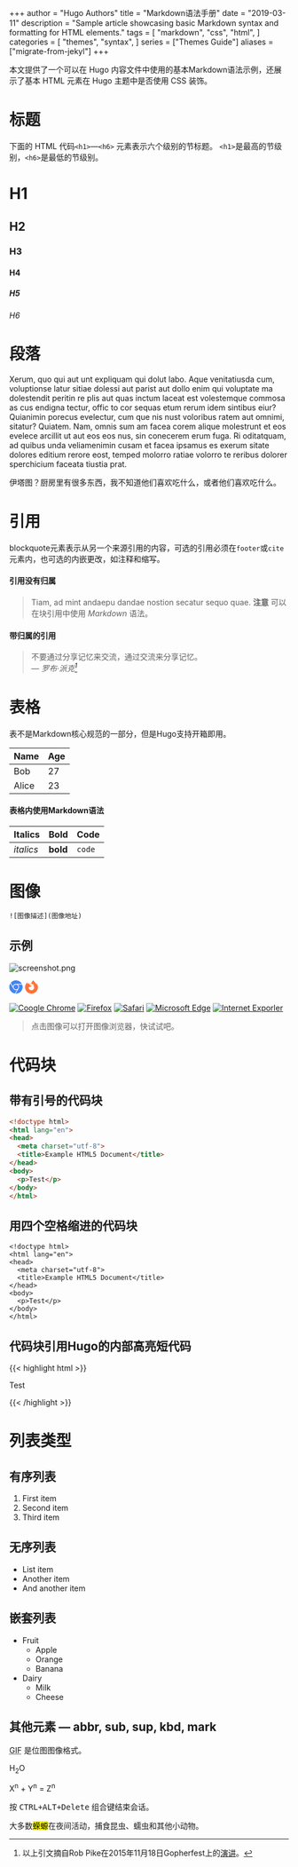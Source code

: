 +++
author = "Hugo Authors"
title = "Markdown语法手册"
date = "2019-03-11"
description = "Sample article showcasing basic Markdown syntax and formatting for HTML elements."
tags = [
    "markdown",
    "css",
    "html",
]
categories = [
    "themes",
    "syntax",
]
series = ["Themes Guide"]
aliases = ["migrate-from-jekyl"]
+++

本文提供了一个可以在 Hugo 内容文件中使用的基本Markdown语法示例，还展示了基本 HTML 元素在 Hugo 主题中是否使用 CSS 装饰。
<!--more-->

# 标题

下面的 HTML 代码`<h1>`—`<h6>` 元素表示六个级别的节标题。 
`<h1>`是最高的节级别，`<h6>`是最低的节级别。

# H1
## H2
### H3
#### H4
##### H5
###### H6

# 段落

Xerum, quo qui aut unt expliquam qui dolut labo. Aque venitatiusda cum, voluptionse latur sitiae dolessi aut parist aut dollo enim qui voluptate ma dolestendit peritin re plis aut quas inctum laceat est volestemque commosa as cus endigna tectur, offic to cor sequas etum rerum idem sintibus eiur? Quianimin porecus evelectur, cum que nis nust voloribus ratem aut omnimi, sitatur? Quiatem. Nam, omnis sum am facea corem alique molestrunt et eos evelece arcillit ut aut eos eos nus, sin conecerem erum fuga. Ri oditatquam, ad quibus unda veliamenimin cusam et facea ipsamus es exerum sitate dolores editium rerore eost, temped molorro ratiae volorro te reribus dolorer sperchicium faceata tiustia prat.

伊塔图？厨房里有很多东西，我不知道他们喜欢吃什么，或者他们喜欢吃什么。

# 引用

blockquote元素表示从另一个来源引用的内容，可选的引用必须在`footer`或`cite`元素内，也可选的内嵌更改，如注释和缩写。

#### 引用没有归属

> Tiam, ad mint andaepu dandae nostion secatur sequo quae.
> **注意** 可以在块引用中使用 *Markdown* 语法。

#### 带归属的引用

> 不要通过分享记忆来交流，通过交流来分享记忆。<br>
> — <cite>罗布·派克[^1]</cite>

[^1]: 以上引文摘自Rob Pike在2015年11月18日Gopherfest上的[演讲](https://www.youtube.com/watch?v=PAAkCSZUG1c)。

# 表格

表不是Markdown核心规范的一部分，但是Hugo支持开箱即用。

   Name | Age
--------|------
    Bob | 27
  Alice | 23

#### 表格内使用Markdown语法

| Italics   | Bold     | Code   |
| --------  | -------- | ------ |
| *italics* | **bold** | `code` |

# 图像

```html
![图像描述](图像地址)
```

## 示例

![screenshot.png](//siteimgs.cn-sh2.ufileos.com/my-hugo-blog.png)

<svg role="img" with="24" height="24" fill="#4285F4" viewBox="0 0 24 24" xmlns="http://www.w3.org/2000/svg"><title>Google Chrome</title><path d="M12 0C8.21 0 4.831 1.757 2.632 4.501l3.953 6.848A5.454 5.454 0 0 1 12 6.545h10.691A12 12 0 0 0 12 0zM1.931 5.47A11.943 11.943 0 0 0 0 12c0 6.012 4.42 10.991 10.189 11.864l3.953-6.847a5.45 5.45 0 0 1-6.865-2.29zm13.342 2.166a5.446 5.446 0 0 1 1.45 7.09l.002.001h-.002l-5.344 9.257c.206.01.413.016.621.016 6.627 0 12-5.373 12-12 0-1.54-.29-3.011-.818-4.364zM12 16.364a4.364 4.364 0 1 1 0-8.728 4.364 4.364 0 0 1 0 8.728Z"/></svg>
<svg role="img" with="24" height="24" fill="#FF7139" viewBox="0 0 24 24" xmlns="http://www.w3.org/2000/svg"><title>Firefox Browser</title><path d="M8.824 7.287c.008 0 .004 0 0 0zm-2.8-1.4c.006 0 .003 0 0 0zm16.754 2.161c-.505-1.215-1.53-2.528-2.333-2.943.654 1.283 1.033 2.57 1.177 3.53l.002.02c-1.314-3.278-3.544-4.6-5.366-7.477-.091-.147-.184-.292-.273-.446a3.545 3.545 0 01-.13-.24 2.118 2.118 0 01-.172-.46.03.03 0 00-.027-.03.038.038 0 00-.021 0l-.006.001a.037.037 0 00-.01.005L15.624 0c-2.585 1.515-3.657 4.168-3.932 5.856a6.197 6.197 0 00-2.305.587.297.297 0 00-.147.37c.057.162.24.24.396.17a5.622 5.622 0 012.008-.523l.067-.005a5.847 5.847 0 011.957.222l.095.03a5.816 5.816 0 01.616.228c.08.036.16.073.238.112l.107.055a5.835 5.835 0 01.368.211 5.953 5.953 0 012.034 2.104c-.62-.437-1.733-.868-2.803-.681 4.183 2.09 3.06 9.292-2.737 9.02a5.164 5.164 0 01-1.513-.292 4.42 4.42 0 01-.538-.232c-1.42-.735-2.593-2.121-2.74-3.806 0 0 .537-2 3.845-2 .357 0 1.38-.998 1.398-1.287-.005-.095-2.029-.9-2.817-1.677-.422-.416-.622-.616-.8-.767a3.47 3.47 0 00-.301-.227 5.388 5.388 0 01-.032-2.842c-1.195.544-2.124 1.403-2.8 2.163h-.006c-.46-.584-.428-2.51-.402-2.913-.006-.025-.343.176-.389.206-.406.29-.787.616-1.136.974-.397.403-.76.839-1.085 1.303a9.816 9.816 0 00-1.562 3.52c-.003.013-.11.487-.19 1.073-.013.09-.026.181-.037.272a7.8 7.8 0 00-.069.667l-.002.034-.023.387-.001.06C.386 18.795 5.593 24 12.016 24c5.752 0 10.527-4.176 11.463-9.661.02-.149.035-.298.052-.448.232-1.994-.025-4.09-.753-5.844z"/></svg>


[![Coogle Chrome](https://img.shields.io/static/v1?label=Chrome&message=92.0.45%2B&color=%234285F4&logo=GoogleChrome)](#)
[![Firefox](https://img.shields.io/static/v1?label=Firefox&message=91.0.2%2B&color=%23FF7139&logo=Firefox)](#)
[![Safari](https://img.shields.io/static/v1?label=Safari&message=14.7.1%2B&color=%23212E50&logo=Safari)](#)
[![Microsoft Edge](https://img.shields.io/static/v1?label=Microsoft%20Edge&message=44.18362%2B&color=%230078D7&logo=Microsoft%20Edge)](#)
[![Internet Exporler](https://img.shields.io/static/v1?label=IE&message=11.356%2B&color=%230076D6&logo=Internet%20Explorer)](#)

> 点击图像可以打开图像浏览器，快试试吧。

# 代码块

## 带有引号的代码块

```html
<!doctype html>
<html lang="en">
<head>
  <meta charset="utf-8">
  <title>Example HTML5 Document</title>
</head>
<body>
  <p>Test</p>
</body>
</html>
```

## 用四个空格缩进的代码块

    <!doctype html>
    <html lang="en">
    <head>
      <meta charset="utf-8">
      <title>Example HTML5 Document</title>
    </head>
    <body>
      <p>Test</p>
    </body>
    </html>

## 代码块引用Hugo的内部高亮短代码
{{< highlight html >}}
<!doctype html>
<html lang="en">
<head>
  <meta charset="utf-8">
  <title>Example HTML5 Document</title>
</head>
<body>
  <p>Test</p>
</body>
</html>
{{< /highlight >}}

# 列表类型

## 有序列表

1. First item
2. Second item
3. Third item

## 无序列表

* List item
* Another item
* And another item

## 嵌套列表

* Fruit
  * Apple
  * Orange
  * Banana
* Dairy
  * Milk
  * Cheese

## 其他元素 — abbr, sub, sup, kbd, mark

<abbr title="Graphics Interchange Format">GIF</abbr> 是位图图像格式。

H<sub>2</sub>O

X<sup>n</sup> + Y<sup>n</sup> = Z<sup>n</sup>

按 <kbd><kbd>CTRL</kbd>+<kbd>ALT</kbd>+<kbd>Delete</kbd></kbd> 组合键结束会话。

大多数<mark>蝾螈</mark>在夜间活动，捕食昆虫、蠕虫和其他小动物。
